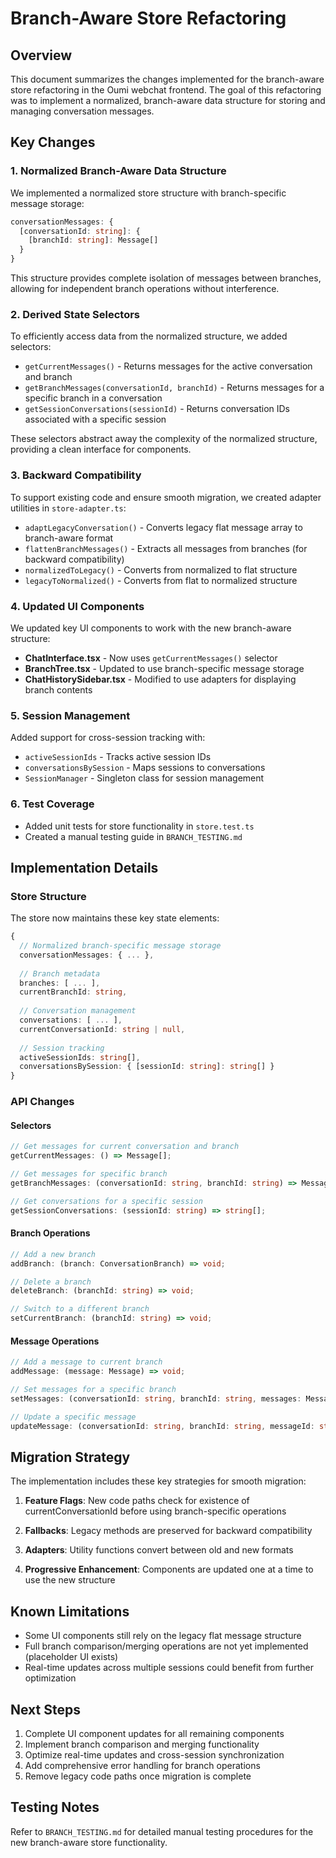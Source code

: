 # Branch-Aware Store Refactoring

## Overview

This document summarizes the changes implemented for the branch-aware store refactoring in the Oumi webchat frontend. The goal of this refactoring was to implement a normalized, branch-aware data structure for storing and managing conversation messages.

## Key Changes

### 1. Normalized Branch-Aware Data Structure

We implemented a normalized store structure with branch-specific message storage:

```typescript
conversationMessages: {
  [conversationId: string]: {
    [branchId: string]: Message[]
  }
}
```

This structure provides complete isolation of messages between branches, allowing for independent branch operations without interference.

### 2. Derived State Selectors

To efficiently access data from the normalized structure, we added selectors:

- `getCurrentMessages()` - Returns messages for the active conversation and branch
- `getBranchMessages(conversationId, branchId)` - Returns messages for a specific branch in a conversation
- `getSessionConversations(sessionId)` - Returns conversation IDs associated with a specific session

These selectors abstract away the complexity of the normalized structure, providing a clean interface for components.

### 3. Backward Compatibility

To support existing code and ensure smooth migration, we created adapter utilities in `store-adapter.ts`:

- `adaptLegacyConversation()` - Converts legacy flat message array to branch-aware format
- `flattenBranchMessages()` - Extracts all messages from branches (for backward compatibility)
- `normalizedToLegacy()` - Converts from normalized to flat structure
- `legacyToNormalized()` - Converts from flat to normalized structure

### 4. Updated UI Components

We updated key UI components to work with the new branch-aware structure:

- **ChatInterface.tsx** - Now uses `getCurrentMessages()` selector
- **BranchTree.tsx** - Updated to use branch-specific message storage
- **ChatHistorySidebar.tsx** - Modified to use adapters for displaying branch contents

### 5. Session Management

Added support for cross-session tracking with:

- `activeSessionIds` - Tracks active session IDs
- `conversationsBySession` - Maps sessions to conversations
- `SessionManager` - Singleton class for session management

### 6. Test Coverage

- Added unit tests for store functionality in `store.test.ts`
- Created a manual testing guide in `BRANCH_TESTING.md`

## Implementation Details

### Store Structure

The store now maintains these key state elements:

```typescript
{
  // Normalized branch-specific message storage
  conversationMessages: { ... },
  
  // Branch metadata
  branches: [ ... ],
  currentBranchId: string,
  
  // Conversation management
  conversations: [ ... ],
  currentConversationId: string | null,
  
  // Session tracking
  activeSessionIds: string[],
  conversationsBySession: { [sessionId: string]: string[] }
}
```

### API Changes

#### Selectors

```typescript
// Get messages for current conversation and branch
getCurrentMessages: () => Message[];

// Get messages for specific branch
getBranchMessages: (conversationId: string, branchId: string) => Message[];

// Get conversations for a specific session
getSessionConversations: (sessionId: string) => string[];
```

#### Branch Operations

```typescript
// Add a new branch
addBranch: (branch: ConversationBranch) => void;

// Delete a branch
deleteBranch: (branchId: string) => void;

// Switch to a different branch
setCurrentBranch: (branchId: string) => void;
```

#### Message Operations

```typescript
// Add a message to current branch
addMessage: (message: Message) => void;

// Set messages for a specific branch
setMessages: (conversationId: string, branchId: string, messages: Message[]) => void;

// Update a specific message
updateMessage: (conversationId: string, branchId: string, messageId: string, updates: Partial<Message>) => void;
```

## Migration Strategy

The implementation includes these key strategies for smooth migration:

1. **Feature Flags**: New code paths check for existence of currentConversationId before using branch-specific operations

2. **Fallbacks**: Legacy methods are preserved for backward compatibility

3. **Adapters**: Utility functions convert between old and new formats

4. **Progressive Enhancement**: Components are updated one at a time to use the new structure

## Known Limitations

- Some UI components still rely on the legacy flat message structure
- Full branch comparison/merging operations are not yet implemented (placeholder UI exists)
- Real-time updates across multiple sessions could benefit from further optimization

## Next Steps

1. Complete UI component updates for all remaining components
2. Implement branch comparison and merging functionality
3. Optimize real-time updates and cross-session synchronization
4. Add comprehensive error handling for branch operations
5. Remove legacy code paths once migration is complete

## Testing Notes

Refer to `BRANCH_TESTING.md` for detailed manual testing procedures for the new branch-aware store functionality.